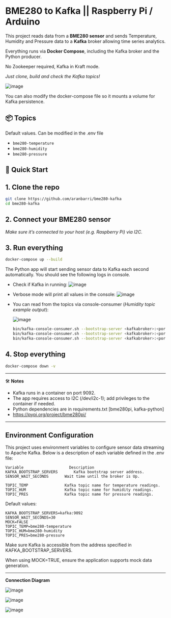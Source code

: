 # BME280 to Kafka || Raspberry Pi / Arduino #

This project reads data from a **BME280 sensor** and sends Temperature, Humidity and Pressure data to a **Kafka** broker allowing time series analytics.

Everything runs via **Docker Compose**, including the Kafka broker and the Python producer.

No Zookeeper required, Kafka in Kraft mode.

*Just clone, build and check the Kafka topics!*

![image](https://github.com/user-attachments/assets/6673e73c-f573-46cb-92ba-cb101d6dbfd6)

You can also modify the docker-compose file so it mounts a volume for Kafka persistence.

## 📦 Topics

Default values. Can be modified in the .env file

- `bme280-temperature`
- `bme280-humidity`
- `bme280-pressure`

## 🚀 Quick Start

## 1.  Clone the repo ##

```bash
git clone https://github.com/aranbarri/bme280-kafka
cd bme280-kafka
```

## 2.  Connect your BME280 sensor ##
   
 *Make sure it’s connected to your host (e.g. Raspberry Pi) via I2C.*


## 3.  Run everything ##

```bash
docker-compose up --build
```

The Python app will start sending sensor data to Kafka each second automatically. You should see the following logs in console.
 -  Check if Kafka in running:
    ![image](https://github.com/user-attachments/assets/1522efcb-1820-440e-a4f5-110147d8c374)
 -  Verbose mode will print all values in the console:
    ![image](https://github.com/user-attachments/assets/5cdcd7bd-1cd9-4a60-b210-8039055d2227)
 -  You can read from the topics via console-consumer (*Humidity topic example output*):

    ![image](https://github.com/user-attachments/assets/196b6afe-516f-46e3-8211-206590305b0c)
      ```bash
      bin/kafka-console-consumer.sh --bootstrap-server <kafkabroker>:<port> --topic bme280-humidity
      bin/kafka-console-consumer.sh --bootstrap-server <kafkabroker>:<port> --topic bme280-temperature
      bin/kafka-console-consumer.sh --bootstrap-server <kafkabroker>:<port> --topic bme280-pressure
      ````
  
## 4.  Stop everything ##
```bash
docker-compose down -v
```

-------------

🛠️ **Notes**

- Kafka runs in a container on port 9092.
- The app requires access to I2C (/dev/i2c-1); add privileges to the container if needed.
- Python dependencies are in requirements.txt [bme280pi, kafka-python]
- https://pypi.org/project/bme280pi/

-----------------
## Environment Configuration
This project uses environment variables to configure sensor data streaming to Apache Kafka. Below is a description of each variable defined in the .env file:

````.env
Variable	                Description
KAFKA_BOOTSTRAP_SERVERS	      Kafka bootstrap server address.
SENSOR_WAIT_SECONDS	      Wait time until the broker is Up.

TOPIC_TEMP	              Kafka topic name for temperature readings.
TOPIC_HUM	              Kafka topic name for humidity readings.
TOPIC_PRES	              Kafka topic name for pressure readings.
````
Default values:

````
KAFKA_BOOTSTRAP_SERVERS=kafka:9092
SENSOR_WAIT_SECONDS=30
MOCK=FALSE
TOPIC_TEMP=bme280-temperature
TOPIC_HUM=bme280-humidity
TOPIC_PRES=bme280-pressure
````

Make sure Kafka is accessible from the address specified in KAFKA_BOOTSTRAP_SERVERS.

When using MOCK=TRUE, ensure the application supports mock data generation.

-----------------


**Connection Diagram**

   ![image](https://github.com/user-attachments/assets/0e89b781-31d8-451b-9ad4-a3ed38d7075a)

![image](https://github.com/user-attachments/assets/8170dfd1-4143-4864-8c0b-b361f06049c8)

![image](https://github.com/user-attachments/assets/8ebd018b-7754-4dfa-8326-0c8bece102bd)
